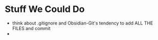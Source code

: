 # Stuff We Could Do

- think about .gitignore and Obsidian-Git's tendency to add ALL THE FILES and commit
- 